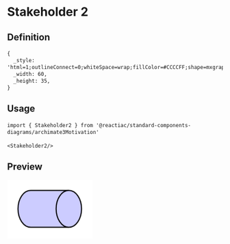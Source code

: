 # Stakeholder 2

## Definition

```
{
  _style: 'html=1;outlineConnect=0;whiteSpace=wrap;fillColor=#CCCCFF;shape=mxgraph.archimate3.role;',
  _width: 60,
  _height: 35,
}
```

## Usage

```
import { Stakeholder2 } from '@reactiac/standard-components-diagrams/archimate3Motivation'

<Stakeholder2/>
```

## Preview

<img src="./stakeholder-2.png" width="200"/>
